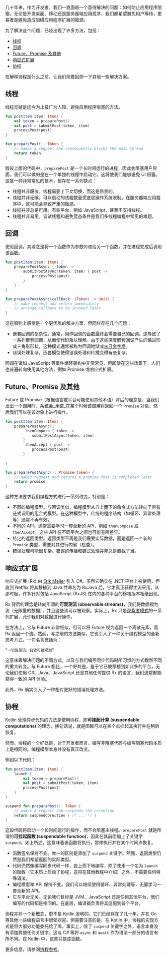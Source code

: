 [//]: # (title: 异步编程技术)

几十年来，作为开发者，我们一直面临一个亟待解决的问题：如何防止应用程序阻塞。无论是开发桌面、移动还是服务器端应用程序，我们都希望避免用户等待，更甚者是避免造成阻碍应用程序扩展的瓶颈。

为了解决这个问题，已经出现了许多方法，包括：

*   [线程](#threading)
*   [回调](#callbacks)
*   [Future、Promise 及其他](#futures-promises-and-others)
*   [响应式扩展](#reactive-extensions)
*   [协程](#coroutines)

在解释协程是什么之前，让我们简要回顾一下其他一些解决方案。

## 线程

线程无疑是迄今为止最广为人知、避免应用程序阻塞的方法。

```kotlin
fun postItem(item: Item) {
    val token = preparePost()
    val post = submitPost(token, item)
    processPost(post)
}

fun preparePost(): Token {
    // makes a request and consequently blocks the main thread
    return token
}
```

假设上面的代码中，`preparePost` 是一个长时间运行的进程，因此会阻塞用户界面。我们可以做的是在一个单独的线程中启动它。这将使我们能够避免 UI 阻塞。这是一种非常常见的技术，但存在一系列缺点：

*   线程并非廉价。线程需要上下文切换，而这是昂贵的。
*   线程并非无限。可以启动的线程数量受底层操作系统限制。在服务器端应用程序中，这可能会导致严重的瓶颈。
*   线程并非总是可用。有些平台，例如 JavaScript，甚至不支持线程。
*   线程并非易用。调试线程和避免竞态条件是我们多线程编程中常见的难题。

## 回调

使用回调，其理念是将一个函数作为参数传递给另一个函数，并在进程完成后调用该函数。

```kotlin
fun postItem(item: Item) {
    preparePostAsync { token -> 
        submitPostAsync(token, item) { post -> 
            processPost(post)
        }
    }
}

fun preparePostAsync(callback: (Token) -> Unit) {
    // make request and return immediately 
    // arrange callback to be invoked later
}
```

这在原则上感觉是一个更优雅的解决方案，但同样存在几个问题：

*   嵌套回调的复杂性。通常，用作回调的函数最终会需要自己的回调。这导致了一系列嵌套回调，从而使代码难以理解。由于这些深度嵌套回调产生的缩进形成三角形形状，这种模式通常被称为回调地狱或[末日金字塔](https://en.wikipedia.org/wiki/Pyramid_of_doom_(programming))。
*   错误处理复杂。嵌套模型使得错误处理和传播变得有些复杂。

回调在诸如 JavaScript 等事件循环架构中非常常见，但即使在这些场景下，人们也普遍转向使用其他方法，例如 Promise 或响应式扩展。

## Future、Promise 及其他

Future 或 Promise（根据语言或平台可能使用其他术语）背后的理念是，当我们发出一个调用时，系统会_承诺_在某个时候该调用将返回一个 `Promise` 对象，然后我们可以在该对象上进行操作。

```kotlin
fun postItem(item: Item) {
    preparePostAsync() 
        .thenCompose { token -> 
            submitPostAsync(token, item)
        }
        .thenAccept { post -> 
            processPost(post)
        }
         
}

fun preparePostAsync(): Promise<Token> {
    // makes request and returns a promise that is completed later
    return promise 
}
```

这种方法要求我们编程方式进行一系列改变，特别是：

*   不同的编程模型。与回调类似，编程模型从自上而下的命令式方法转向了带有链式调用的组合式模型。在这种模型中，传统的程序结构（如循环、异常处理等）通常不再有效。
*   不同的 API。通常需要学习一套全新的 API，例如 `thenCompose` 或 `thenAccept`，这些 API 在不同平台之间也可能有所差异。
*   特定的返回类型。返回类型不再是我们需要实际数据，而是返回一个新的 `Promise` 类型，需要对其进行内省（检查）。
*   错误处理可能很复杂。错误的传播和链式处理并非总是直截了当。

## 响应式扩展

响应式扩展 (Rx) 由 [Erik Meijer](https://en.wikipedia.org/wiki/Erik_Meijer_(computer_scientist)) 引入 C#。虽然它确实在 .NET 平台上被使用，但直到 Netflix 将其移植到 Java 并命名为 RxJava 后，它才真正获得主流采用。从那时起，许多针对包括 JavaScript (RxJS) 在内的各种平台的移植版本相继出现。

Rx 背后的理念是转向所谓的**可观测流 (observable streams)**，我们将数据视为流（无限量的数据），并且这些流可以被观察。实际上，Rx 只是[观察者模式](https://en.wikipedia.org/wiki/Observer_pattern)的一系列扩展，允许我们对数据进行操作。

在方法上，它与 Future 非常相似，但可以将 Future 视为返回一个离散元素，而 Rx 返回一个流。然而，与之前的方法类似，它也引入了一种关于编程模型的全新思考方式，一句名言概括为：

    “一切皆是流，且皆可被观测”

这意味着解决问题的不同方式，以及与我们编写同步代码时所习惯的方式截然不同的重大转变。与 Future 相比，一个好处是，鉴于它已被移植到如此多的平台，无论我们使用 C#、Java、JavaScript 还是其他任何提供 Rx 的语言，我们通常都能获得一致的 API 体验。

此外，Rx 确实引入了一种相对更好的错误处理方法。

## 协程

Kotlin 处理异步代码的方法是使用协程，即**可挂起计算 (suspendable computations)** 的理念，换句话说，就是函数可以在某个点挂起其执行并在稍后恢复。

然而，协程的一个好处是，对于开发者而言，编写非阻塞代码与编写阻塞代码本质上是相同的。编程模型本身并没有真正改变。

例如以下代码：

```kotlin
fun postItem(item: Item) {
    launch {
        val token = preparePost()
        val post = submitPost(token, item)
        processPost(post)
    }
}

suspend fun preparePost(): Token {
    // makes a request and suspends the coroutine
    return suspendCoroutine { /* ... */ } 
}
```

这段代码将启动一个长时间运行的操作，而不会阻塞主线程。`preparePost` 就是所谓的**可挂起函数 (suspendable function)**，因此在其前面加上了关键字 `suspend`。如上所述，这意味着该函数将执行，暂停执行并在某个时间点恢复。

*   函数签名保持不变。唯一的区别是添加了 `suspend` 关键字。然而，返回类型仍然是我们希望返回的实际类型。
*   代码仍然像编写同步代码一样，自上而下地编写，除了使用一个名为 `launch` 的函数（它本质上启动了协程，这将在其他教程中介绍）之外，不需要任何特殊语法。
*   编程模型和 API 保持不变。我们可以继续使用循环、异常处理等，无需学习一套全新的 API。
*   它与平台无关。无论我们目标是 JVM、JavaScript 还是任何其他平台，我们编写的代码都是相同的。在底层，编译器负责将其适配到各个平台。

协程并非一个新概念，更不是 Kotlin 发明的。它们已经存在了几十年，并在 Go 等其他一些编程语言中很受欢迎。但需要注意的是，在 Kotlin 中，协程的实现方式是将大部分功能委托给了库。事实上，除了 `suspend` 关键字之外，语言本身没有添加其他任何关键字。这与 C# 等将 `async` 和 `await` 作为语法一部分的语言有所不同。在 Kotlin 中，这些只是库函数。

更多信息，请参阅[协程参考](coroutines-overview.md)。